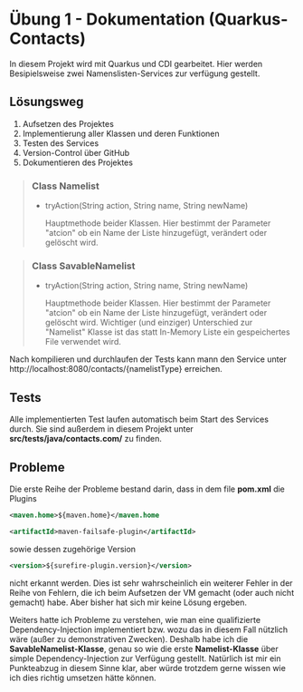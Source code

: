# Übung 1 - Dokumentation (Quarkus-Contacts)

In diesem Projekt wird mit Quarkus und CDI gearbeitet. Hier werden Besipielsweise zwei Namenslisten-Services zur verfügung gestellt.

## Lösungsweg

1. Aufsetzen des Projektes
2. Implementierung aller Klassen und deren Funktionen
3. Testen des Services
4. Version-Control über GitHub
5. Dokumentieren des Projektes

> ### Class Namelist
> * tryAction(String action, String name, String newName)
> 
>   Hauptmethode beider Klassen. Hier bestimmt der Parameter "atcion" ob ein Name der Liste hinzugefügt, verändert oder gelöscht wird.


> ### Class SavableNamelist
> * tryAction(String action, String name, String newName)
> 
>   Hauptmethode beider Klassen. Hier bestimmt der Parameter "atcion" ob ein Name der Liste hinzugefügt, verändert oder gelöscht wird. Wichtiger (und einziger) Unterschied zur "Namelist" Klasse ist das statt In-Memory Liste ein gespeichertes File verwendet wird.

Nach kompilieren und durchlaufen der Tests kann mann den Service unter http://localhost:8080/contacts/{namelistType} erreichen.

## Tests

Alle implementierten Test laufen automatisch beim Start des Services durch. Sie sind außerdem in diesem Projekt unter **src/tests/java/contacts.com/** zu finden. 

## Probleme

Die erste Reihe der Probleme bestand darin, dass in dem file **pom.xml** die Plugins 
```xml
<maven.home>${maven.home}</maven.home
```
```xml
<artifactId>maven-failsafe-plugin</artifactId>
```
sowie dessen zugehörige Version
```xml
<version>${surefire-plugin.version}</version>
```
nicht erkannt werden. Dies ist sehr wahrscheinlich ein weiterer Fehler in der Reihe von Fehlern, die ich beim Aufsetzen der VM gemacht (oder auch nicht gemacht) habe. Aber bisher hat sich mir keine Lösung ergeben. 

Weiters hatte ich Probleme zu verstehen, wie man eine qualifizierte Dependency-Injection implementiert bzw. wozu das in diesem Fall nützlich wäre (außer zu demonstrativen Zwecken). Deshalb habe ich die **SavableNamelist-Klasse**, genau so wie die erste **Namelist-Klasse** über simple Dependency-Injection zur Verfügung gestellt. Natürlich ist mir ein Punkteabzug in diesem Sinne klar, aber würde trotzdem gerne wissen wie ich dies richtig umsetzen hätte können.

